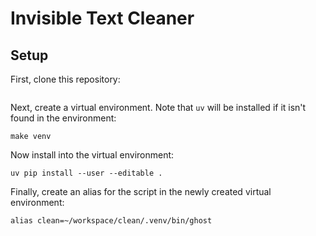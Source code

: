 # Invisible Text Cleaner


## Setup

First, clone this repository:

```shell

```

Next, create a virtual environment. Note that ``uv`` will be installed if it isn't found in the environment:

```shell
make venv
```

Now install into the virtual environment:

```shell
uv pip install --user --editable .
```

Finally, create an alias for the script in the newly created virtual environment:

```shell
alias clean=~/workspace/clean/.venv/bin/ghost
```
